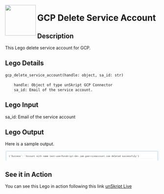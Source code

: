 [<img align="left" src="https://unskript.com/assets/favicon.png" width="100" height="100" style="padding-right: 5px">](https://unskript.com/assets/favicon.png) 
<h1>GCP Delete Service Account</h1>

## Description
This Lego delete service account for GCP.

## Lego Details

    gcp_delete_service_account(handle: object, sa_id: str)

        handle: Object of type unSkript GCP Connector
        sa_id: Email of the service account.

## Lego Input
sa_id: Email of the service account

## Lego Output
Here is a sample output.

<img src="./1.png">

## See it in Action

You can see this Lego in action following this link [unSkript Live](https://us.app.unskript.io)